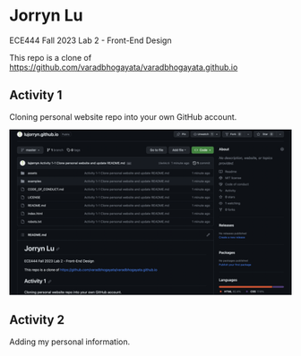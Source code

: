 # Jorryn Lu
ECE444 Fall 2023 Lab 2 - Front-End Design

This repo is a clone of https://github.com/varadbhogayata/varadbhogayata.github.io

## Activity 1
Cloning personal website repo into your own GitHub account.
<p>
    <img src="screenshots/Activity1-clonerepo.png" alt="Screenshot Activity 1"/>
</p>

## Activity 2
Adding my personal information.